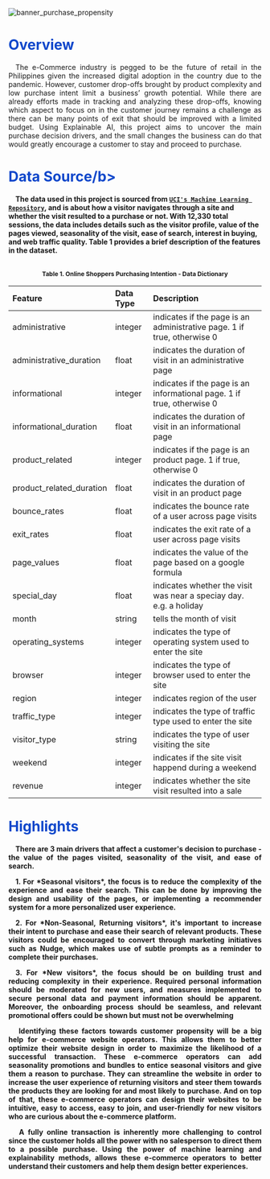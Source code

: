 ![banner_purchase_propensity](https://github.com/lorainemnrc/predict-purchase-propensity/assets/23328647/ede5eb16-d905-4dd0-af1d-b3b6abdd9db2)

<h1 style="color: #1048CB"><b>Overview</b></h1>

<p style="text-align: justify"> &emsp;The e-Commerce industry is pegged to be the future of retail in the Philippines given the increased digital adoption in the country due to the pandemic. However, customer drop-offs brought by product complexity and low purchase intent limit a business’ growth potential. While there are already efforts made in tracking and analyzing these drop-offs, knowing which aspect to focus on in the customer journey remains a challenge as there can be many points of exit that should be improved with a limited budget. Using Explainable AI, this project aims to uncover the main purchase decision drivers, and the small changes the business can do that would greatly encourage a customer to stay and proceed to purchase.</p>

<h1 style="color: #1048CB"><b>Data Source/b></h1>

&emsp;The data used in this project is sourced from [`UCI's Machine Learning Repository`](https://archive.ics.uci.edu/ml/datasets/Online+Shoppers+Purchasing+Intention+Dataset#), and is about how a visitor navigates through a site and whether the visit resulted to a purchase or not. With 12,330 total sessions, the data includes details such as the visitor profile, value of the pages viewed, seasonality of the visit, ease of search, interest in buying, and web traffic quality. Table 1 provides a brief description of the features in the dataset.


<br>
<center style="font-size:12px;font-style:default;"><b>Table 1. Online Shoppers Purchasing Intention - Data Dictionary</b></center>

|Feature    | Data Type     | Description                                                                           |
|:--------------|:-------------|:--------------------------------------------------------------------------------------|
|administrative|integer|indicates if the page is an administrative page. 1 if true, otherwise 0
|administrative_duration|float|indicates the duration of visit in an administrative page
|informational|integer|indicates if the page is an informational page. 1 if true, otherwise 0
|informational_duration|float|indicates the duration of visit in an informational page
|product_related|integer|indicates if the page is an product page. 1 if true, otherwise 0
|product_related_duration|float|indicates the duration of visit in an product page
|bounce_rates|float|indicates the bounce rate of a user across page visits
|exit_rates|float|indicates the exit rate of a user across page visits
|page_values|float|indicates the value of the page based on a google formula
|special_day|float|indicates whether the visit was near a speciay day. e.g. a holiday
|month|string|tells the month of visit
|operating_systems|integer|indicates the type of operating system used to enter the site
|browser|integer|indicates the type of browser used to enter the site
|region|integer|indicates region of the user
|traffic_type|integer|indicates the type of traffic type used to enter the site
|visitor_type|string|indicates the type of user visiting the site
|weekend|integer|indicates if the site visit happend during a weekend
|revenue|integer|indicates whether the site visit resulted into a sale


<h1 style="color: #1048CB"><b>Highlights</b></h1>

<p style="text-align: justify"> &emsp;There are 3 main drivers that affect a customer's decision to purchase - the value of the pages visited, seasonality of the visit, and ease of search. </p>

<p style="text-align: justify"> &emsp;1. For *Seasonal visitors*, the focus is to reduce the complexity of the experience and ease their search. This can be done by improving the design and usability of the pages, or implementing a recommender system for a more personalized user experience. </p>

<p style="text-align: justify"> &emsp;2. For *Non-Seasonal, Returning visitors*, it's important to increase their intent to purchase and ease their search of relevant products. These visitors could be encouraged to convert through marketing initiatives such as Nudge, which makes use of subtle prompts as a reminder to complete their purchases. </p>

<p style="text-align: justify"> &emsp;3. For *New visitors*, the focus should be on building trust and reducing complexity in their experience. Required personal information should be moderated for new users, and measures implemented to secure personal data and payment information should be apparent. Moreover, the onboarding process should be seamless, and relevant promotional offers could be shown but must not be overwhelming </p>

<p style="text-align: justify"> &emsp; Identifying these factors towards customer propensity will be a big help for e-commerce website operators. This allows them to better optimize their website design in order to maximize the likelihood of a successful transaction. These e-commerce operators can add seasonality promotions and bundles to entice seasonal visitors and give them a reason to purchase. They can streamline the website in order to increase the user experience of returning visitors and steer them towards the products they are looking for and most likely to purchase. And on top of that, these e-commerce operators can design their websites to be intuitive, easy to access, easy to join, and user-friendly for new visitors who are curious about the e-commerce platform. </p>

<p style="text-align: justify"> &emsp; A fully online transaction is inherently more challenging to control since the customer holds all the power with no salesperson to direct them to a possible purchase. Using the power of machine learning and explainability methods, allows these e-commerce operators to better understand their customers and help them design better experiences. </p>
